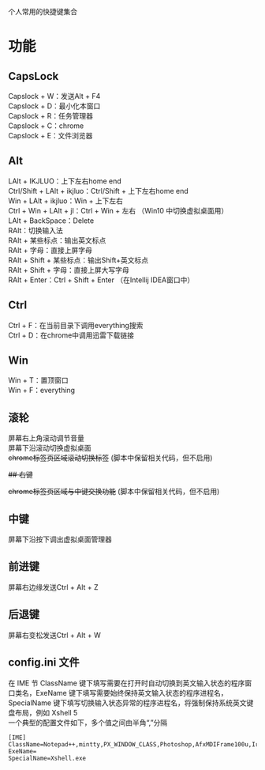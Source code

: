 个人常用的快捷键集合
# 功能

## CapsLock

Capslock + W：发送Alt + F4  
Capslock + D：最小化本窗口  
Capslock + R：任务管理器  
Capslock + C：chrome  
Capslock + E：文件浏览器  

## Alt

LAlt + IKJLUO：上下左右home end  
Ctrl/Shift + LAlt + ikjluo：Ctrl/Shift + 上下左右home end  
Win + LAlt + ikjluo：Win + 上下左右  
Ctrl + Win + LAlt + jl：Ctrl + Win + 左右 （Win10 中切换虚拟桌面用）  
LAlt + BackSpace：Delete  
RAlt：切换输入法  
RAlt + 某些标点：输出英文标点  
RAlt + 字母：直接上屏字母  
RAlt + Shift + 某些标点：输出Shift+英文标点  
RAlt + Shift + 字母：直接上屏大写字母  
RAlt + Enter：Ctrl + Shift + Enter （在Intellij IDEA窗口中）  

## Ctrl

Ctrl + F：在当前目录下调用everything搜索  
Ctrl + D：在chrome中调用迅雷下载链接  

## Win

Win + T：置顶窗口  
Win + F：everything  

## 滚轮

屏幕右上角滚动调节音量  
屏幕下沿滚动切换虚拟桌面  
~~chrome标签页区域滚动切换标签~~ (脚本中保留相关代码，但不启用)  

~~## 右键~~

~~chrome标签页区域与中键交换功能~~ (脚本中保留相关代码，但不启用)  

## 中键

屏幕下沿按下调出虚拟桌面管理器  

## 前进键

屏幕右边缘发送Ctrl + Alt + Z  

## 后退键

屏幕右变松发送Ctrl + Alt + W  

## config.ini 文件

在 IME 节 ClassName 键下填写需要在打开时自动切换到英文输入状态的程序窗口类名，ExeName 键下填写需要始终保持英文输入状态的程序进程名，SpecialName 键下填写切换输入状态异常的程序进程名，将强制保持系统英文键盘布局，例如 Xshell 5  
一个典型的配置文件如下，多个值之间由半角“,”分隔  
````
[IME]
ClassName=Notepad++,mintty,PX_WINDOW_CLASS,Photoshop,AfxMDIFrame100u,IrfanView
ExeName=
SpecialName=Xshell.exe
````
